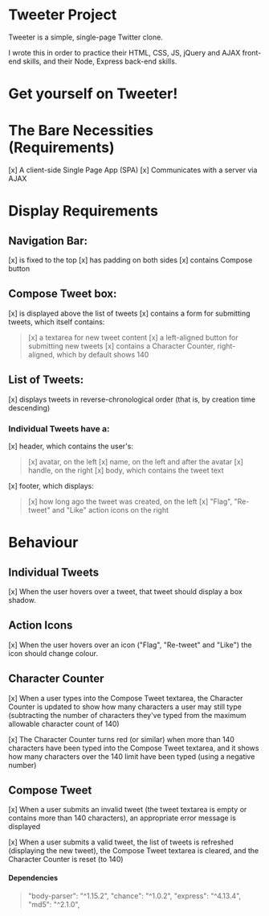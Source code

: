 # Tweeter Project

Tweeter is a simple, single-page Twitter clone.

I wrote this in order to practice their HTML, CSS, JS, jQuery and AJAX front-end skills, and their Node, Express back-end skills. 

# Get yourself on Tweeter! #



# The Bare Necessities (Requirements) #
[x] A client-side Single Page App (SPA)
[x] Communicates with a server via AJAX

# Display Requirements #

## Navigation Bar: ##
[x] is fixed to the top
[x] has padding on both sides
[x] contains Compose button

## Compose Tweet box: ##
[x] is displayed above the list of tweets
[x] contains a form for submitting tweets, which itself contains:
>[x] a textarea for new tweet content
>[x] a left-aligned button for submitting new tweets
>[x] contains a Character Counter, right-aligned, which by default shows 140

## List of Tweets: ##

[x] displays tweets in reverse-chronological order (that is, by creation time descending)

### Individual Tweets have a: ###

[x] header, which contains the user's:

> [x] avatar, on the left
> [x] name, on the left and after the avatar
> [x] handle, on the right
> [x] body, which contains the tweet text

[x] footer, which displays:
> [x] how long ago the tweet was created, on the left
> [x] "Flag", "Re-tweet" and "Like" action icons on the right


# Behaviour #

## Individual Tweets ##

[x] When the user hovers over a tweet, that tweet should display a box shadow.

## Action Icons ##

[x] When the user hovers over an icon ("Flag", "Re-tweet" and "Like") the icon should change colour.

## Character Counter ##

[x] When a user types into the Compose Tweet textarea, the Character Counter is updated to show how many characters a user may still type (subtracting the number of characters they've typed from the maximum allowable character count of 140)

[x] The Character Counter turns red (or similar) when more than 140 characters have been typed into the Compose Tweet textarea, and it shows how many characters over the 140 limit have been typed (using a negative number)

## Compose Tweet ##

[x] When a user submits an invalid tweet (the tweet textarea is empty or contains more than 140 characters), an appropriate error message is displayed

[x] When a user submits a valid tweet, the list of tweets is refreshed (displaying the new tweet), the Compose Tweet textarea is cleared, and the Character Counter is reset (to 140)

#### Dependencies ####
>"body-parser": "^1.15.2",
>"chance": "^1.0.2",
>"express": "^4.13.4",
>"md5": "^2.1.0",
